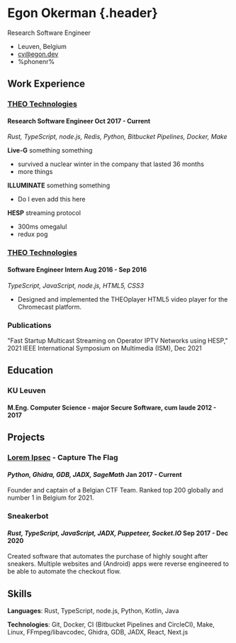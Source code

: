# Egon Okerman {.header}
Research Software Engineer

- Leuven, Belgium
- <cv@egon.dev>
- %phonenr%

## Work Experience
### [THEO Technologies](https://www.theoplayer.com/)
#### <span>Research Software Engineer</span> <span>Oct 2017 - Current</span>
_Rust, TypeScript, node.js, Redis, Python, Bitbucket Pipelines, Docker, Make_

**Live-G** something something

* survived a nuclear winter in the company that lasted 36 months
* more things

**ILLUMINATE** something something

* Do I even add this here

**HESP** streaming protocol

* 300ms omegalul
* redux pog

### [THEO Technologies](https://www.theoplayer.com/)
#### <span>Software Engineer Intern</span> <span>Aug 2016 - Sep 2016</span>
_TypeScript, JavaScript, node.js, HTML5, CSS3_

- Designed and implemented the THEOplayer HTML5 video player for the Chromecast platform.

### Publications
"Fast Startup Multicast Streaming on Operator IPTV Networks using HESP," 2021 IEEE International Symposium on Multimedia (ISM), Dec 2021

## Education
### KU Leuven
#### <span>M.Eng. Computer Science - major Secure Software, cum laude</span> <span>2012 - 2017</span>


## Projects
### [Lorem Ipsec](https://ctftime.org/team/30031) - Capture The Flag
#### <span>_Python, Ghidra, GDB, JADX, SageMath_</span> <span>Jan 2017 - Current</span>
Founder and captain of a Belgian CTF Team. Ranked top 200 globally and number 1 in Belgium for 2021.

### Sneakerbot
#### <span>_Rust, TypeScript, JavaScript, JADX, Puppeteer, Socket.IO_</span> <span>Sep 2017 - Dec 2020</span>
Created software that automates the purchase of highly sought after sneakers.
Multiple websites and (Android) apps were reverse engineered to be able to automate the checkout flow.

## Skills

**Languages**: Rust, TypeScript, node.js, Python, Kotlin, Java

**Technologies**: Git, Docker, CI (Bitbucket Pipelines and CircleCI), Make, Linux, FFmpeg/libavcodec, Ghidra, GDB, JADX, React, Next.js
